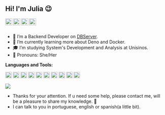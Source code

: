 ## Hi! I'm Julia &#128521;


<a href="https://www.linkedin.com/in/julia-frohlich199/">
  <img align="left" alt="Julia's Linkdein" width="22px" src="https://cdn.jsdelivr.net/npm/simple-icons@v3/icons/linkedin.svg" />
</a>
<a href="https://github.com/juliasfrohlich">
  <img align="left" alt="Julia's Github" width="22px" src="https://cdn.jsdelivr.net/npm/simple-icons@v3/icons/github.svg" />
</a>
<a href="https://instagram.com/juliasfrohlich">
  <img align="left" alt="Julia's Instagram" width="22px" src="https://cdn.jsdelivr.net/npm/simple-icons@v3/icons/instagram.svg" />
</a>
<a href="https://www.facebook.com/profile.php?id=100000828226759">
  <img align="left" alt="Julia's Facebook" width="22px" src="https://cdn.jsdelivr.net/npm/simple-icons@v3/icons/facebook.svg" />
</a>

<br/>
<br/>


- &#127922; I’m a Backend Developer on [DBServer](https://www.dbserver.com.br/).
- 🌱 I’m currently learning more about Deno and Docker.
- &#127891; I’m studying System's Development and Analysis at Unisinos.
- &#128587; Pronouns: She/Her

**Languages and Tools:**  

<code><img height="20" src="https://img.shields.io/badge/JavaScript-323330?style=for-the-badge&logo=javascript&logoColor=F7DF1E"></code>
<code><img height="20" src="https://img.shields.io/badge/-Typescript-3178C6?logo=typescript&logoColor=FFFAFA&style=for-the-badge&logoWidth=20"></code>
<code><img height="20" src="https://img.shields.io/badge/-NodeJs-339933?logo=node.js&logoColor=FFFAFA&style=for-the-badge&logoWidth=20"></code>
<code><img height="20" src="https://img.shields.io/badge/-ReactJs-61DAFB?logo=react&logoColor=white&style=for-the-badge"></code>
<code><img height="20" src="https://img.shields.io/badge/-MongoDb-47A248?logo=mongodb&logoColor=FFFAFA&style=for-the-badge&logoWidth=20"></code>
<code><img height="20" src="https://img.shields.io/badge/-Postman-FF6C37?logo=postman&logoColor=FFFAFA&style=for-the-badge&logoWidth=20"></code> 
<code><img height="20" src="https://img.shields.io/badge/-PostgreSQL-336791?logo=postgresql&logoColor=FFFAFA&style=for-the-badge&logoWidth=20"></code>
<code><img height="20" src="https://img.shields.io/badge/-Express-000000?logo=express&logoColor=FFFAFA&style=for-the-badge&logoWidth=20"></code>
<code><img height="20" src="https://img.shields.io/badge/-Nodemon-76D04B?logo=nodemon&logoColor=FFFAFA&style=for-the-badge&logoWidth=20"></code>
<code><img height="20" src="https://img.shields.io/badge/-Docker-2496ED?logo=docker&logoColor=FFFAFA&style=for-the-badge&logoWidth=20"></code>  

  <img align="center" src="https://github-readme-stats.vercel.app/api/top-langs/?username=juliasfrohlich&theme=light&hide_langs_below=1" />

- Thanks for your attention. If u need some help, please contact me, will be a pleasure to share my knowledge. &#128420;
- I can talk to you in portuguese, english or spanish(a little bit).
